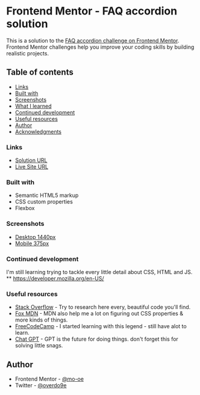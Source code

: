 # Frontend Mentor - FAQ accordion solution

This is a solution to the [FAQ accordion challenge on Frontend Mentor](https://www.frontendmentor.io/challenges/faq-accordion-wyfFdeBwBz/). Frontend Mentor challenges help you improve your coding skills by building realistic projects. 

## Table of contents

  - [Links](#links)
  - [Built with](#built-with)
  - [Screenshots](#screenshots)
  - [What I learned](#what-i-learned)
  - [Continued development](#continued-development)
  - [Useful resources](#useful-resources)
  - [Author](#author)
  - [Acknowledgments](#acknowledgments)


### Links

- [Solution URL](https://github.com/mo-oe/frontendmentor.io/tree/main/faq-accordion-main)
- [Live Site URL](https://mo-oe.github.io/frontendmentor.io/faq-accordion-main/)


### Built with

- Semantic HTML5 markup
- CSS custom properties
- Flexbox

### Screenshots

- [Desktop 1440px](screenshots/Desktop-screenshot-1440px.png)
- [Mobile 375px](screenshots/Mobile-screenshot-375px.png)

### Continued development

I'm still learning trying to tackle every little detail about CSS, HTML and JS.
** https://developer.mozilla.org/en-US/

### Useful resources

- [Stack Overflow](https://www.stackoverflow.com/) - Try to research here every, beautiful code you'll find.
- [Fox MDN](https://developer.mozilla.org/) - MDN also help me a lot on figuring out CSS properties & more kinds of things.
- [FreeCodeCamp](https://www.freecodecamp.org) - I started learning with this legend - still have alot to learn.
- [Chat GPT](https://chat.openai.com) - GPT is the future for doing things. don't forget this for solving little snags.

## Author

- Frontend Mentor - [@mo-oe](https://www.frontendmentor.io/profile/mo-oe)
- Twitter - [@overdo9e](https://www.twitter.com/overdo9e)



